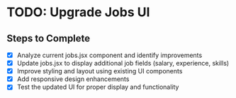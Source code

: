 # TODO: Upgrade Jobs UI

## Steps to Complete
- [x] Analyze current jobs.jsx component and identify improvements
- [x] Update jobs.jsx to display additional job fields (salary, experience, skills)
- [x] Improve styling and layout using existing UI components
- [x] Add responsive design enhancements
- [x] Test the updated UI for proper display and functionality
